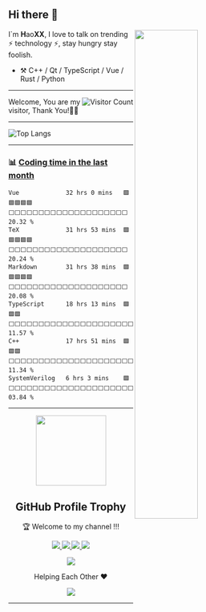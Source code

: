 ## Hi there 👋

<picture>
    <source media="(prefers-color-scheme: dark)" srcset="https://github-readme-stats-ouuan.vercel.app/api?username=XiaoYuer2022&theme=dark&show_icons=true">
    <img align="right" width="50%" src="https://github-readme-stats-ouuan.vercel.app/api?username=XiaoYuer2022&show_icons=true">
</picture>

I\`m **H**ao**XX**, I love to talk on trending ⚡ technology ⚡, stay hungry stay foolish.

-   :hammer_and_pick: C++ / Qt / TypeScript / Vue / Rust / Python

---


Welcome, You are my ![Visitor Count](https://profile-counter.glitch.me/XiaoYuer2022/count.svg) visitor, Thank You!🎉🎉

---


![Top Langs](https://github-readme-stats.vercel.app/api/top-langs/?username=XiaoYuer2022&layout=compact&theme=tokyonight)


---

### :bar_chart: [Coding time in the last month](https://github.com/muety/wakapi)

```text
Vue             32 hrs 0 mins   🟩🟩🟩🟩🟩⬜⬜⬜⬜⬜⬜⬜⬜⬜⬜⬜⬜⬜⬜⬜⬜⬜⬜⬜⬜   20.32 %
TeX             31 hrs 53 mins  🟩🟩🟩🟩🟩⬜⬜⬜⬜⬜⬜⬜⬜⬜⬜⬜⬜⬜⬜⬜⬜⬜⬜⬜⬜   20.24 %
Markdown        31 hrs 38 mins  🟩🟩🟩🟩🟩⬜⬜⬜⬜⬜⬜⬜⬜⬜⬜⬜⬜⬜⬜⬜⬜⬜⬜⬜⬜   20.08 %
TypeScript      18 hrs 13 mins  🟩🟩🟩⬜⬜⬜⬜⬜⬜⬜⬜⬜⬜⬜⬜⬜⬜⬜⬜⬜⬜⬜⬜⬜⬜   11.57 %
C++             17 hrs 51 mins  🟩🟩🟩⬜⬜⬜⬜⬜⬜⬜⬜⬜⬜⬜⬜⬜⬜⬜⬜⬜⬜⬜⬜⬜⬜   11.34 %
SystemVerilog   6 hrs 3 mins    🟩⬜⬜⬜⬜⬜⬜⬜⬜⬜⬜⬜⬜⬜⬜⬜⬜⬜⬜⬜⬜⬜⬜⬜⬜   03.84 %
```

---


<p align="center">
  <img width="140" src="https://user-images.githubusercontent.com/6661165/91657958-61b4fd00-eb00-11ea-9def-dc7ef5367e34.png" />  
  <h2 align="center">GitHub Profile Trophy</h2>
  <p align="center">🏆 Welcome to my channel !!! </p>
</p>
<p align="center">
  <a href="https://github.com/XiaoYuer2022/XiaoYuer2022/issues">
    <img src="https://img.shields.io/github/issues/XiaoYuer2022/XiaoYuer2022"/> 
  </a>
  <a href="https://github.com/XiaoYuer2022/XiaoYuer2022/network/members">
    <img src="https://img.shields.io/github/forks/XiaoYuer2022/XiaoYuer2022"/> 
  </a>  
  <a href="https://github.com/XiaoYuer2022/XiaoYuer2022/stargazers">
    <img src="https://img.shields.io/github/stars/XiaoYuer2022/XiaoYuer2022"/> 
  </a>
    <a href="https://github.com/XiaoYuer2022/XiaoYuer2022/LICENSE">
    <img src="https://img.shields.io/github/license/XiaoYuer2022/XiaoYuer2022"/> 
  </a>
</p>
<p align="center">
  </a>
    <a href="https://twitter.com/intent/tweet?text=Add%20dynamically%20generated%20GitHub%20Trophy%20on%20your%20readme%0D%0A&url=https%3A%2F%2Fgithub.com%2FXiaoYuer2022%2FXiaoYuer2022">
    <img src="https://img.shields.io/twitter/url?style=social&url=https%3A%2F%2Fgithub.com%2FXiaoYuer2022%2FXiaoYuer2022"/> 
  </a>
</p>
<p align="center">
  Helping Each Other ❤️
</p>
<p align="center">
  <a href="https://github.com/sponsors/XiaoYuer2022">
    <img src="https://img.shields.io/static/v1?label=Sponsor&message=%E2%9D%A4&logo=GitHub&color=ff69b4"/> 
  </a>
</p>


---
